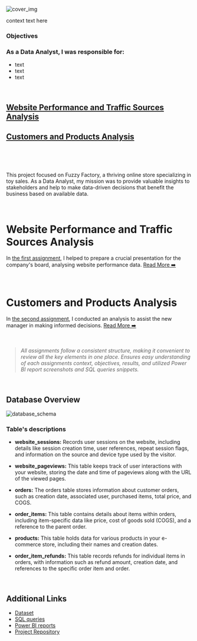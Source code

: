 ![cover_img](https://github.com/gnoevoy/Ecommerce_Analysis/assets/43414592/7f70e16c-c10d-4705-95d4-b0905074e4af)

context text here

### Objectives

### As a Data Analyst, I was responsible for:
- text
- text
- text

<br>

## [Website Performance and Traffic Sources Analysis](https://github.com/gnoevoy/Ecommerce_and_Web_Analytics/blob/main/Assignments%20/Web_performance_and_traffic.md)
## [Customers and Products Analysis](https://github.com/gnoevoy/Ecommerce_and_Web_Analytics/blob/main/Assignments%20/Customers_and_products.md)

<br>
<br>
<br>

This project focused on Fuzzy Factory, a thriving online store specializing in toy sales. As a Data Analyst, my mission was to provide valuable insights to stakeholders and help to make data-driven decisions that benefit the business based on available data.

</br>

# Website Performance and Traffic Sources Analysis
In [the first assignment](https://github.com/gnoevoy/Ecommerce_and_Web_Analytics/blob/main/Assignments%20/Web_performance_and_traffic.md), I helped to prepare a crucial presentation for the company's board, analysing website performance data. [Read More ➡️](https://github.com/gnoevoy/Ecommerce_and_Web_Analytics/blob/main/Assignments%20/Web_analytics.md)

</br>

# Customers and Products Analysis
In [the second assignment](https://github.com/gnoevoy/Ecommerce_and_Web_Analytics/blob/main/Assignments%20/Customers_and_products.md), I conducted an analysis to assist the new manager in making informed decisions. [Read More ➡️](https://github.com/gnoevoy/Ecommerce_and_Web_Analytics/blob/main/Assignments%20/Customers_and_products.md)

</br>

> *All assignments follow a consistent structure, making it convenient to review all the key elements in one place. Ensures easy understanding of each assignments context, objectives, results, and utilized Power BI report screenshots and SQL queries snippets.*

<br>

## Database Overview
![database_schema](https://github.com/gnoevoy/Ecommerce_Analysis/assets/43414592/ed7473aa-ac3a-4317-9967-7f9649b015fe)

### Table's descriptions
- **website_sessions:** Records user sessions on the website, including details like session creation time, user references, repeat session flags, and information on the source and device type used by the visitor.

- **website_pageviews:** This table keeps track of user interactions with your website, storing the date and time of pageviews along with the URL of the viewed pages.
- **orders:** The orders table stores information about customer orders, such as creation date, associated user, purchased items, total price, and COGS.
- **order_items:** This table contains details about items within orders, including item-specific data like price, cost of goods sold (COGS), and a reference to the parent order.
- **products:** This table holds data for various products in your e-commerce store, including their names and creation dates.
- **order_item_refunds:** This table records refunds for individual items in orders, with information such as refund amount, creation date, and references to the specific order item and order.

<br>

## Additional Links
- [Dataset](https://github.com/gnoevoy/Ecommerce_and_Web_Analytics/blob/main/FuzzyFactory_dataset.zip)
- [SQL queries](https://github.com/gnoevoy/Ecommerce_and_Web_Analytics/tree/main/SQL_queries)
- [Power BI reports](https://github.com/gnoevoy/Ecommerce_and_Web_Analytics/blob/main/Power_BI_reports.zip)
- [Project Repository](https://github.com/gnoevoy/Ecommerce_and_Web_Analytics)


















